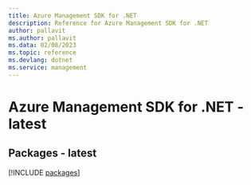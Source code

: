 ```yaml
---
title: Azure Management SDK for .NET
description: Reference for Azure Management SDK for .NET
author: pallavit
ms.author: pallavit
ms.data: 02/08/2023
ms.topic: reference
ms.devlang: dotnet
ms.service: management
---
```

# Azure Management SDK for .NET - latest
## Packages - latest
[!INCLUDE [packages](management-index.md)]